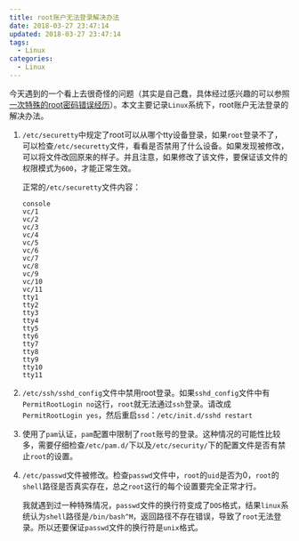 ```yaml
---
title: root账户无法登录解决办法
date: 2018-03-27 23:47:14
updated: 2018-03-27 23:47:14
tags:
  - Linux
categories: 
  - Linux
---
```


今天遇到的一个看上去很奇怪的问题（其实是自己蠢，具体经过感兴趣的可以参照[一次特殊的root密码错误经历][1]）。本文主要记录`Linux`系统下，root账户无法登录的解决办法。

<!-- more -->

1. `/etc/securetty`中规定了root可以从哪个tty设备登录，如果`root`登录不了，可以检查`/etc/securetty`文件，看看是否禁用了什么设备。如果发现被修改，可以将文件改回原来的样子。并且注意，如果修改了该文件，要保证该文件的权限模式为`600`，才能正常生效。

	正常的`/etc/securetty`文件内容：
	```
	console
	vc/1
	vc/2
	vc/3
	vc/4
	vc/5
	vc/6
	vc/7
	vc/8
	vc/9
	vc/10
	vc/11
	tty1
	tty2
	tty3
	tty4
	tty5
	tty6
	tty7
	tty8
	tty9
	tty10
	tty11
	```

2. `/etc/ssh/sshd_config`文件中禁用root登录。如果`sshd_config`文件中有`PermitRootLogin no`这行，`root`就无法通过`ssh`登录。请改成`PermitRootLogin yes`，然后重启`ssd`：`/etc/init.d/sshd restart`

3. 使用了`pam`认证，`pam`配置中限制了`root`账号的登录。这种情况的可能性比较多，需要仔细检查`/etc/pam.d/`下以及`/etc/security/`下的配置文件是否有禁止`root`的设置。

4. `/etc/passwd`文件被修改。检查`passwd`文件中，`root`的`uid`是否为0，`root`的`shell`路径是否真实存在，总之`root`这行的每个设置要完全正常才行。

	我就遇到过一种特殊情况，`passwd`文件的换行符变成了`DOS`格式，结果`linux`系统认为`shell`路径是`/bin/bash^M`，返回路径不存在错误，导致了`root`无法登录。所以还要保证`passwd`文件的换行符是`unix`格式。


[1]: https://blog.winsky.wang/Linux/%E4%B8%80%E6%AC%A1%E7%89%B9%E6%AE%8A%E7%9A%84root%E5%AF%86%E7%A0%81%E9%94%99%E8%AF%AF%E7%BB%8F%E5%8E%86/ "一次特殊的root密码错误经历"